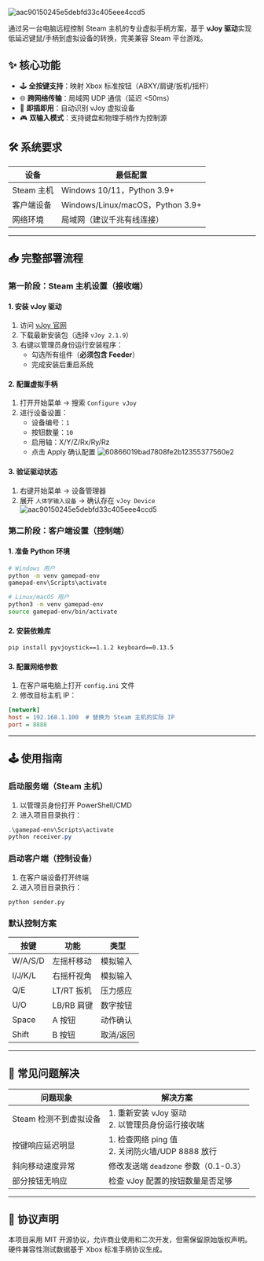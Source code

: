![aac90150245e5debfd33c405eee4ccd5](https://github.com/user-attachments/assets/185d5438-02ce-48f2-bf82-f00d8679f2e0)

通过另一台电脑远程控制 Steam 主机的专业虚拟手柄方案，基于 **vJoy 驱动**实现低延迟键鼠/手柄到虚拟设备的转换，完美兼容 Steam 平台游戏。


## ✨ 核心功能
- 🕹️ **全按键支持**：映射 Xbox 标准按钮（ABXY/肩键/扳机/摇杆）
- 🌐 **跨网络传输**：局域网 UDP 通信（延迟 <50ms）
- 🔧 **即插即用**：自动识别 vJoy 虚拟设备
- 🎮 **双输入模式**：支持键盘和物理手柄作为控制源

## 🛠️ 系统要求
| 设备            | 最低配置                  |
|-----------------|--------------------------|
| Steam 主机      | Windows 10/11，Python 3.9+ |
| 客户端设备      | Windows/Linux/macOS，Python 3.9+ |
| 网络环境        | 局域网（建议千兆有线连接）|

---

## 📥 完整部署流程

### 第一阶段：Steam 主机设置（接收端）

#### 1. 安装 vJoy 驱动
1. 访问 [vJoy 官网](https://sourceforge.net/projects/vjoystick/)
2. 下载最新安装包（选择 `vJoy 2.1.9`）
3. 右键以管理员身份运行安装程序：
   - 勾选所有组件（**必须包含 Feeder**）
   - 完成安装后重启系统

#### 2. 配置虚拟手柄
1. 打开开始菜单 → 搜索 `Configure vJoy`
2. 进行设备设置：
   - 设备编号：`1`
   - 按钮数量：`10`
   - 启用轴：X/Y/Z/Rx/Ry/Rz
   - 点击 Apply 确认配置
![60866019bad7808fe2b12355377560e2](https://github.com/user-attachments/assets/2a039b15-54e3-4d29-a377-2437705c8b90)



#### 3. 验证驱动状态
1. 右键开始菜单 → 设备管理器
2. 展开 `人体学输入设备` → 确认存在 `vJoy Device`
![aac90150245e5debfd33c405eee4ccd5](https://github.com/user-attachments/assets/7ca7fc17-db87-4c0a-9947-0d11f3113cbf)


### 第二阶段：客户端设置（控制端）

#### 1. 准备 Python 环境
```bash
# Windows 用户
python -m venv gamepad-env
gamepad-env\Scripts\activate

# Linux/macOS 用户
python3 -m venv gamepad-env
source gamepad-env/bin/activate
```

#### 2. 安装依赖库
```bash
pip install pyvjoystick==1.1.2 keyboard==0.13.5
```

#### 3. 配置网络参数
1. 在客户端电脑上打开 `config.ini` 文件
2. 修改目标主机 IP：
```ini
[network]
host = 192.168.1.100  # 替换为 Steam 主机的实际 IP
port = 8888
```

---

## 🕹️ 使用指南

### 启动服务端（Steam 主机）
1. 以管理员身份打开 PowerShell/CMD
2. 进入项目目录执行：
```powershell
.\gamepad-env\Scripts\activate
python receiver.py
```

### 启动客户端（控制设备）
1. 在客户端设备打开终端
2. 进入项目目录执行：
```bash
python sender.py
```

### 默认控制方案
| 按键       | 功能        | 类型       |
|------------|-------------|------------|
| W/A/S/D    | 左摇杆移动  | 模拟输入   |
| I/J/K/L    | 右摇杆视角  | 模拟输入   |
| Q/E        | LT/RT 扳机  | 压力感应   |
| U/O        | LB/RB 肩键  | 数字按钮   |
| Space      | A 按钮      | 动作确认   |
| Shift      | B 按钮      | 取消/返回  |

---



## 🚨 常见问题解决

| 问题现象                  | 解决方案                     |
|--------------------------|----------------------------|
| Steam 检测不到虚拟设备    | 1. 重新安装 vJoy 驱动<br>2. 以管理员身份运行接收端 |
| 按键响应延迟明显          | 1. 检查网络 ping 值<br>2. 关闭防火墙/UDP 8888 放行 |
| 斜向移动速度异常          | 修改发送端 `deadzone` 参数（0.1-0.3） |
| 部分按钮无响应            | 检查 vJoy 配置的按钮数量是否足够 |

---

## 📄 协议声明
本项目采用 MIT 开源协议，允许商业使用和二次开发，但需保留原始版权声明。硬件兼容性测试数据基于 Xbox 标准手柄协议生成。

